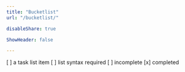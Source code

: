 ```yaml
---
title: "Bucketlist"
url: "/bucketlist/"

disableShare: true

ShowHeader: false

---
```


[ ] a task list item
[ ] list syntax required
[ ] incomplete
[x] completed